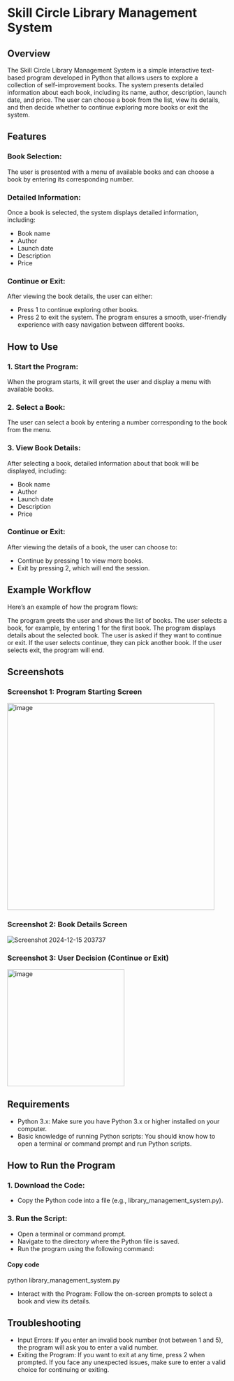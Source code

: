 
# Skill Circle Library Management System
## Overview
The Skill Circle Library Management System is a simple interactive text-based program developed in Python that allows users to explore a collection of self-improvement books. The system presents detailed information about each book, including its name, author, description, launch date, and price. The user can choose a book from the list, view its details, and then decide whether to continue exploring more books or exit the system.

## Features
### Book Selection: 
The user is presented with a menu of available books and can choose a book by entering its corresponding number.
### Detailed Information: 
Once a book is selected, the system displays detailed information, including:
- Book name
- Author
- Launch date
- Description
- Price
### Continue or Exit: 
After viewing the book details, the user can either:
- Press 1 to continue exploring other books.
- Press 2 to exit the system.
The program ensures a smooth, user-friendly experience with easy navigation between different books.

## How to Use
### 1. Start the Program: 
When the program starts, it will greet the user and display a menu with available books.
### 2. Select a Book: 
The user can select a book by entering a number corresponding to the book from the menu.
### 3. View Book Details: 
After selecting a book, detailed information about that book will be displayed, including:
- Book name
- Author
- Launch date
- Description
- Price
### Continue or Exit:
After viewing the details of a book, the user can choose to:
- Continue by pressing 1 to view more books.
- Exit by pressing 2, which will end the session.
## Example Workflow
Here’s an example of how the program flows:

The program greets the user and shows the list of books.
The user selects a book, for example, by entering 1 for the first book.
The program displays details about the selected book.
The user is asked if they want to continue or exit.
If the user selects continue, they can pick another book.
If the user selects exit, the program will end.
## Screenshots
### Screenshot 1: Program Starting Screen
<img width="474" alt="image" src="https://github.com/user-attachments/assets/db3ec485-9f82-430c-956a-db949fbee5d6" />

### Screenshot 2: Book Details Screen

![Screenshot 2024-12-15 203737](https://github.com/user-attachments/assets/b4844e25-025b-4b54-a27a-bd76862b35d3)

### Screenshot 3: User Decision (Continue or Exit)

<img width="268" alt="image" src="https://github.com/user-attachments/assets/f82cc01f-af8e-4d6e-a435-70b6ec980e25" />

## Requirements
- Python 3.x: Make sure you have Python 3.x or higher installed on your computer.
- Basic knowledge of running Python scripts: You should know how to open a terminal or command prompt and run Python scripts.
## How to Run the Program
### 1.  Download the Code:
-  Copy the Python code into a file (e.g., library_management_system.py).
### 3. Run the Script:
- Open a terminal or command prompt.
- Navigate to the directory where the Python file is saved.
- Run the program using the following command:
#### Copy code
python library_management_system.py
- Interact with the Program: Follow the on-screen prompts to select a book and view its details.
## Troubleshooting
- Input Errors: If you enter an invalid book number (not between 1 and 5), the program will ask you to enter a valid number.
- Exiting the Program: If you want to exit at any time, press 2 when prompted. If you face any unexpected issues, make sure to enter a valid choice for continuing or exiting.
